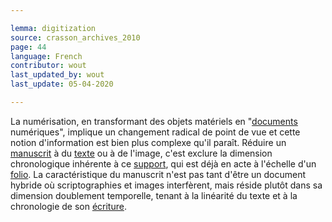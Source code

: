 ```yaml
---

lemma: digitization
source: crasson_archives_2010
page: 44
language: French
contributor: wout
last_updated_by: wout
last_update: 05-04-2020

---
```


La numérisation, en transformant des objets matériels en "[documents](document.html) numériques", implique un changement radical de point de vue et cette notion d'information est bien plus complexe qu'il paraît. Réduire un [manuscrit](manuscript.html) à du [texte](text.html) ou à de l'image, c'est exclure la dimension chronologique inhérente à ce [support](textCarrier.html), qui est déjà en acte à l'échelle d'un [folio](folio.html). La caractéristique du manuscrit n'est pas tant d'être un document hybride où scriptographies et images interfèrent, mais réside plutôt dans sa dimension doublement temporelle, tenant à la linéarité du texte et à la chronologie de son [écriture](writingProcess.html).
